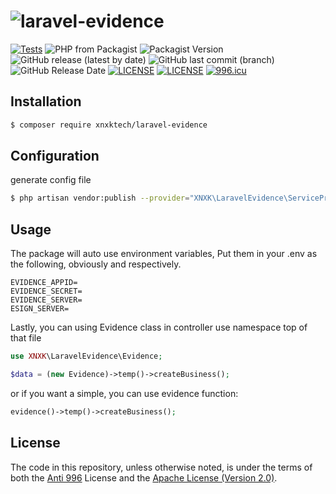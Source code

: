# ![laravel-evidence](https://socialify.git.ci/XNXKTech/laravel-evidence/image?font=Bitter&language=1&logo=https://avatars.githubusercontent.com/u/94216091?s=200&v=4&owner=1&pattern=Circuit%20Board&theme=Light)

[![Tests](https://github.com/XNXKTech/laravel-evidence/actions/workflows/tests.yml/badge.svg)](https://github.com/XNXKTech/laravel-evidence/actions/workflows/tests.yml)
![PHP from Packagist](https://img.shields.io/packagist/php-v/xnxktech/laravel-evidence?style=flat-square)
![Packagist Version](https://img.shields.io/packagist/v/xnxktech/laravel-evidence?style=flat-square)
![GitHub release (latest by date)](https://img.shields.io/github/v/release/xnxktech/laravel-evidence?style=flat-square)
![GitHub last commit (branch)](https://img.shields.io/github/last-commit/xnxktech/laravel-evidence/main?style=flat-square)
![GitHub Release Date](https://img.shields.io/github/release-date/xnxktech/laravel-evidence?style=flat-square)
[![LICENSE](https://img.shields.io/badge/License-Anti%20996-blue.svg?style=flat-square)](https://github.com/996icu/996.ICU/blob/master/LICENSE)
[![LICENSE](https://img.shields.io/badge/License-Apache--2.0-green.svg?style=flat-square)](LICENSE-APACHE)
[![996.icu](https://img.shields.io/badge/Link-996.icu-red.svg?style=flat-square)](https://996.icu)

## Installation

```bash
$ composer require xnxktech/laravel-evidence
```

## Configuration

generate config file

```bash
$ php artisan vendor:publish --provider="XNXK\LaravelEvidence\ServiceProvider"
```

## Usage

The package will auto use environment variables, Put them in your .env as the following, obviously and respectively.

```env
EVIDENCE_APPID=
EVIDENCE_SECRET=
EVIDENCE_SERVER=
ESIGN_SERVER=
```

Lastly, you can using Evidence class in controller use namespace top of that file

```php
use XNXK\LaravelEvidence\Evidence;

$data = (new Evidence)->temp()->createBusiness();
```

or if you want a simple, you can use evidence function:

```php
evidence()->temp()->createBusiness();
```

## License

The code in this repository, unless otherwise noted, is under the terms of both the [Anti 996](https://github.com/996icu/996.ICU/blob/master/LICENSE) License and the [Apache License (Version 2.0)]().